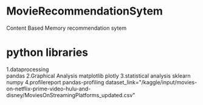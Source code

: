 # MovieRecommendationSytem
 Content Based  Memory recommendation sytem

# python libraries
1.dataprocessing  
	pandas
2.Graphical Analysis
	matplotlib
	plotly
3.statistical analysis
	sklearn
	numpy
4.profilereport
 	pandas-profiling
  dataset_link="/kaggle/input/movies-on-netflix-prime-video-hulu-and-disney/MoviesOnStreamingPlatforms_updated.csv"
  
